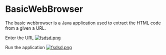 # BasicWebBrowser
The basic webbrowser is a Java application used to extract the HTML code from a given a URL.

Enter the URL 
[![fsdsd.png](https://i.postimg.cc/T2tsyHZT/fsdsd.png)](https://postimg.cc/QVWmwS8z)

Run the application
[![fsdsd.png](https://i.postimg.cc/d0dMrmG4/fsdsd.png)](https://postimg.cc/NygPwXJH)

